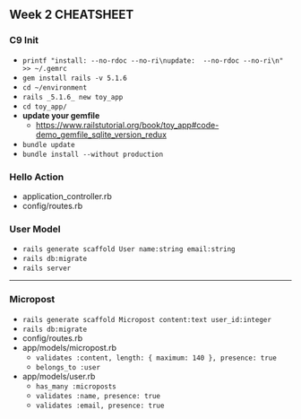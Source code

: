 ## Week 2 CHEATSHEET

### C9 Init
- `printf "install: --no-rdoc --no-ri\nupdate:  --no-rdoc --no-ri\n" >> ~/.gemrc`
- `gem install rails -v 5.1.6`
- `cd ~/environment`
- `rails _5.1.6_ new toy_app`
- `cd toy_app/`
- **update your gemfile**
    - https://www.railstutorial.org/book/toy_app#code-demo_gemfile_sqlite_version_redux
- `bundle update`
- `bundle install --without production`

### Hello Action
- application_controller.rb
- config/routes.rb

### User Model
- `rails generate scaffold User name:string email:string`
- `rails db:migrate`
- `rails server`

---

### Micropost
- `rails generate scaffold Micropost content:text user_id:integer`
- `rails db:migrate`
- config/routes.rb
- app/models/micropost.rb
    - `validates :content, length: { maximum: 140 }, presence: true`
    - `belongs_to :user`
- app/models/user.rb
    - `has_many :microposts`
    - `validates :name, presence: true`
    - `validates :email, presence: true`


